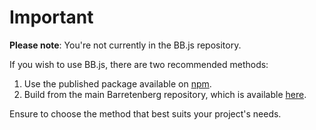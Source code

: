 # Important

**Please note**: You're not currently in the BB.js repository.

If you wish to use BB.js, there are two recommended methods:

1. Use the published package available on [npm](https://www.npmjs.com/package/@aztec/bb.js).
2. Build from the main Barretenberg repository, which is available [here](https://github.com/AztecProtocol/aztec-packages/tree/master/circuits/cpp/barretenberg/ts).

Ensure to choose the method that best suits your project's needs.
